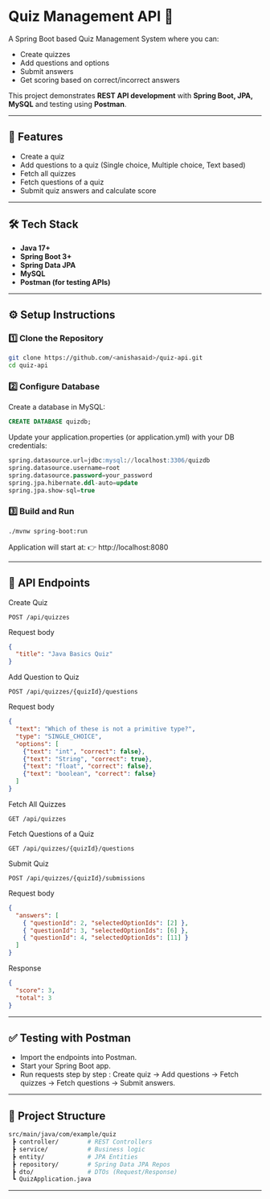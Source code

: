 # Quiz Management API 🎯

A Spring Boot based Quiz Management System where you can:
- Create quizzes
- Add questions and options
- Submit answers
- Get scoring based on correct/incorrect answers

This project demonstrates **REST API development** with **Spring Boot, JPA, MySQL** and testing using **Postman**.

---

## 🚀 Features
- Create a quiz
- Add questions to a quiz (Single choice, Multiple choice, Text based)
- Fetch all quizzes
- Fetch questions of a quiz
- Submit quiz answers and calculate score

---

## 🛠️ Tech Stack
- **Java 17+**
- **Spring Boot 3+**
- **Spring Data JPA**
- **MySQL**
- **Postman (for testing APIs)**

---

## ⚙️ Setup Instructions

### 1️⃣ Clone the Repository
```bash
git clone https://github.com/<anishasaid>/quiz-api.git
cd quiz-api
```

### 2️⃣ Configure Database
Create a database in MySQL:
```sql
CREATE DATABASE quizdb;
```

Update your application.properties (or application.yml) with your DB credentials:
```sql
spring.datasource.url=jdbc:mysql://localhost:3306/quizdb
spring.datasource.username=root
spring.datasource.password=your_password
spring.jpa.hibernate.ddl-auto=update
spring.jpa.show-sql=true
```

### 3️⃣ Build and Run
```bash
./mvnw spring-boot:run
```
Application will start at:
👉 http://localhost:8080

---

## 📌 API Endpoints

Create Quiz
```http
POST /api/quizzes
```

Request body
```json
{
  "title": "Java Basics Quiz"
}
```

Add Question to Quiz
```http
POST /api/quizzes/{quizId}/questions
```

Request body
```json
{
  "text": "Which of these is not a primitive type?",
  "type": "SINGLE_CHOICE",
  "options": [
    {"text": "int", "correct": false},
    {"text": "String", "correct": true},
    {"text": "float", "correct": false},
    {"text": "boolean", "correct": false}
  ]
}
```

Fetch All Quizzes
```http
GET /api/quizzes
```

Fetch Questions of a Quiz
```http
GET /api/quizzes/{quizId}/questions
```

Submit Quiz
```http
POST /api/quizzes/{quizId}/submissions
```

Request body
```json
{
  "answers": [
    { "questionId": 2, "selectedOptionIds": [2] },
    { "questionId": 3, "selectedOptionIds": [6] },
    { "questionId": 4, "selectedOptionIds": [11] }
  ]
}
```

Response
```json
{
  "score": 3,
  "total": 3
}
```

---

## ✅ Testing with Postman

- Import the endpoints into Postman.
- Start your Spring Boot app.
- Run requests step by step :
  Create quiz → Add questions → Fetch quizzes → Fetch questions → Submit answers.

---

## 📂 Project Structure
```bash
src/main/java/com/example/quiz
 ┣ controller/        # REST Controllers
 ┣ service/           # Business logic
 ┣ entity/            # JPA Entities
 ┣ repository/        # Spring Data JPA Repos
 ┣ dto/               # DTOs (Request/Response)
 ┗ QuizApplication.java
```

---














